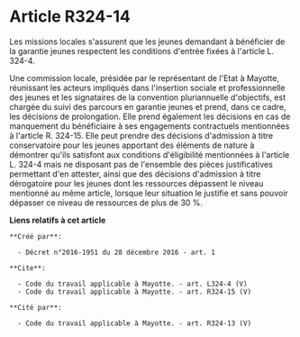 # Article R324-14

Les missions locales s'assurent que les jeunes demandant à bénéficier de la garantie jeunes respectent les conditions
d'entrée fixées à l'article L. 324-4. 

Une commission locale, présidée par le représentant de l'Etat à Mayotte, réunissant les acteurs impliqués dans l'insertion
sociale et professionnelle des jeunes et les signataires de la convention pluriannuelle d'objectifs, est chargée du suivi des
parcours en garantie jeunes et prend, dans ce cadre, les décisions de prolongation. Elle prend également les décisions en cas
de manquement du bénéficiaire à ses engagements contractuels mentionnées à l'article R. 324-15. Elle peut prendre des
décisions d'admission à titre conservatoire pour les jeunes apportant des éléments de nature à démontrer qu'ils satisfont aux
conditions d'éligibilité mentionnées à l'article L. 324-4 mais ne disposant pas de l'ensemble des pièces justificatives
permettant d'en attester, ainsi que des décisions d'admission à titre dérogatoire pour les jeunes dont les ressources
dépassent le niveau mentionné au même article, lorsque leur situation le justifie et sans pouvoir dépasser ce niveau de
ressources de plus de 30 %.

**Liens relatifs à cet article**

	**Créé par**:

	  - Décret n°2016-1951 du 28 décembre 2016 - art. 1

	**Cite**:

	  - Code du travail applicable à Mayotte. - art. L324-4 (V)
	  - Code du travail applicable à Mayotte. - art. R324-15 (V)

	**Cité par**:

	  - Code du travail applicable à Mayotte. - art. R324-13 (V)
